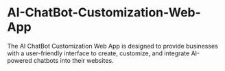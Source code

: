 # AI-ChatBot-Customization-Web-App
The AI ChatBot Customization Web App is designed to provide businesses with a user-friendly interface to create, customize, and integrate AI-powered chatbots into their websites.
